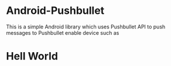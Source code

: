Android-Pushbullet
==================

This is a simple Android library which uses Pushbullet API to push messages to Pushbullet enable device such as 

Hell World
=




